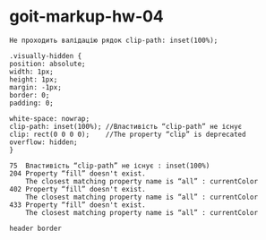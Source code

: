 # goit-markup-hw-04

    Не проходить валідацію рядок clip-path: inset(100%);

    .visually-hidden {
    position: absolute;
    width: 1px;
    height: 1px;
    margin: -1px;
    border: 0;
    padding: 0;

    white-space: nowrap;
    clip-path: inset(100%); //Властивість “clip-path” не існує
    clip: rect(0 0 0 0);    //The property “clip” is deprecated
    overflow: hidden;
    }

    75	Властивість “clip-path” не існує : inset(100%)
    204 Property “fill” doesn't exist.
        The closest matching property name is “all” : currentColor
    402 Property “fill” doesn't exist.
        The closest matching property name is “all” : currentColor
    433 Property “fill” doesn't exist.
        The closest matching property name is “all” : currentColor

    header border
